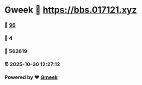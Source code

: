 # Gweek :link: https://bbs.017121.xyz 
### :page_facing_up: [96](https://bbs.017121.xyz/tag.html) 
### :speech_balloon: 4 
### :hibiscus: 563619 
### :alarm_clock: 2025-10-30 12:27:12 
### Powered by :heart: [Gmeek](https://github.com/Meekdai/Gmeek)
